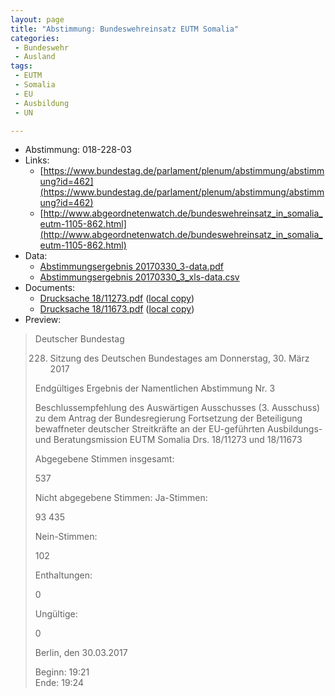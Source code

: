 ```yaml
---
layout: page
title: "Abstimmung: Bundeswehreinsatz EUTM Somalia"
categories:
 - Bundeswehr
 - Ausland
tags:
 - EUTM
 - Somalia
 - EU
 - Ausbildung
 - UN

---
```


* Abstimmung: 018-228-03
* Links: 
    * [https://www.bundestag.de/parlament/plenum/abstimmung/abstimmung?id=462](https://www.bundestag.de/parlament/plenum/abstimmung/abstimmung?id=462)
    * [http://www.abgeordnetenwatch.de/bundeswehreinsatz_in_somalia_eutm-1105-862.html](http://www.abgeordnetenwatch.de/bundeswehreinsatz_in_somalia_eutm-1105-862.html)
* Data: 
    * [Abstimmungsergebnis 20170330_3-data.pdf](/res/abstimmungsliste/20170330_3-data.pdf)
    * [Abstimmungsergebnis 20170330_3_xls-data.csv](/res/abstimmungsliste/analyses/20170330_3_xls-data.csv)
* Documents: 
    * [Drucksache 18/11273.pdf](http://dip21.bundestag.de/dip21/btd/18/112/1811273.pdf) ([local copy](/res/abstimmungsdaten/018-228-03/1811273.pdf))
    * [Drucksache 18/11673.pdf](http://dip21.bundestag.de/dip21/btd/18/116/1811673.pdf) ([local copy](/res/abstimmungsdaten/018-228-03/1811673.pdf))
* Preview: 
> Deutscher Bundestag
> 
> 228. Sitzung des Deutschen Bundestages
> am Donnerstag, 30. März 2017
> 
> Endgültiges Ergebnis der Namentlichen Abstimmung Nr. 3
> 
> Beschlussempfehlung des Auswärtigen Ausschusses (3. Ausschuss) zu dem Antrag der
> Bundesregierung
> Fortsetzung der Beteiligung bewaffneter deutscher Streitkräfte an der EU-geführten
> Ausbildungs- und Beratungsmission EUTM Somalia
> Drs. 18/11273 und 18/11673
> 
> Abgegebene Stimmen insgesamt:
> 
> 537
> 
> Nicht abgegebene Stimmen:
> Ja-Stimmen:
> 
> 93
> 435
> 
> Nein-Stimmen:
> 
> 102
> 
> Enthaltungen:
> 
> 0
> 
> Ungültige:
> 
> 0
> 
> Berlin, den 30.03.2017
> 
> Beginn: 19:21  
> Ende: 19:24
